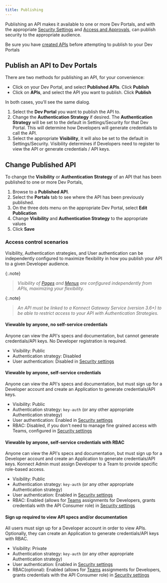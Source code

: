 ```yaml
---
title: Publishing
---
```


Publishing an API makes it available to one or more Dev Portals, and with the appropriate [Security Settings](/dev-portal/portals/settings/security) and [Access and Approvals](/dev-portal/access-and-approvals/), can publish security to the appropriate audience.

Be sure you have [created APIs](/dev-portal/apis) before attempting to publish to your Dev Portals

## Publish an API to Dev Portals

There are two methods for publishing an API, for your convenience:

* Click on your Dev Portal, and select **Published APIs**. Click **Publish**
* Click on **APIs**, and select the API you want to publish. Click **Publish**

In both cases, you'll see the same dialog.

1. Select the **Dev Portal** you want to publish the API to.
2. Change the **Authentication Strategy** if desired. The **Authentication Strategy** will be set to the default in Settings/Security for that Dev Portal. This will determine how Developers will generate credentials to call the API.
3. Select the appropriate **Visibility**, it will also be set to the default in Settings/Security. Visibility determines if Developers need to register to view the API or generate credentials / API keys.

## Change Published API

To change the **Visibility** or **Authentication Strategy** of an API that has been published to one or more Dev Portals,

1. Browse to a **Published API**.
2. Select the **Portals** tab to see where the API has been previously published.
3. On the three dots menu on the appropriate Dev Portal, select **Edit Publication**
4. Change **Visibility** and **Authentication Strategy** to the appropriate values
5. Click **Save**

### Access control scenarios

Visibility, Authentication strategies, and User authentication can be independently configured to maximize flexibility in how you publish your API to a given Developer audience.

{:.note}
> *Visibility of [Pages](/dev-portal/portals/customization/custom-pages) and [Menus](/dev-portal/portals/customization/customization.md) are configured independently from APIs, maximizing your flexibility.*

{:.note}
> *An API must be linked to a Konnect Gateway Service (version 3.6+) to be able to restrict access to your API with Authentication Strategies.*

#### Viewable by anyone, no self-service credentials

Anyone can view the API's specs and documentation, but cannot generate credentials/API keys. No Developer registration is required.

* Visibility: Public
* Authentication strategy: Disabled
* User authentication: Disabled in [Security settings](/dev-portal/portals/settings/security)

#### Viewable by anyone, self-service credentials

Anyone can view the API's specs and documentation, but must sign up for a Developer account and create an Application to generate credentials/API keys.

* Visibility: Public
* Authentication strategy: `key-auth` (or any other appropriate Authentication strategy)
* User authentication: Enabled in [Security settings](/dev-portal/portals/settings/security)
* RBAC: Disabled, if you don't need to manage fine grained access with Teams, configured in [Security settings](/dev-portal/portals/settings/security)

#### Viewable by anyone, self-service credentials with RBAC

Anyone can view the API's specs and documentation, but must sign up for a Developer account and create an Application to generate credentials/API keys. Konnect Admin must assign Developer to a Team to provide specific role-based access.

* Visibility: Public
* Authentication strategy: `key-auth` (or any other appropriate Authentication strategy)
* User authentication: Enabled in [Security settings](/dev-portal/portals/settings/security)
* RBAC: Enabled (allows for [Teams](/dev-portal/access-and-approvals/teams) assignments for Developers, grants credentials with the API Consumer role)  in [Security settings](/dev-portal/portals/settings/security)

#### Sign up required to view API specs and/or documentation

All users must sign up for a Developer account in order to view APIs. Optionally, they can create an Application to generate credentials/API keys with RBAC.

* Visibility: Private
* Authentication strategy: `key-auth` (or any other appropriate Authentication strategy)
* User authentication: Enabled in [Security settings](/dev-portal/portals/settings/security)
* RBAC(optional): Enabled (allows for [Teams](/dev-portal/access-and-approvals/teams) assignments for Developers, grants credentials with the API Consumer role)  in [Security settings](/dev-portal/portals/settings/security)
